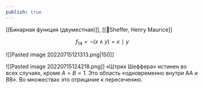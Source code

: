 ```yaml
---
publish: true
---
```

[[Бинарная функция (двуместная)]], [[👤Sheffer, Henry Maurice]] 

$$f_{14} =¬(x∧y)=x∣y$$

![[Pasted image 20220715121313.png|150]]

![[Pasted image 20220715124218.png]]
«Штрих Шеффера» истинен во всех случаях, кроме $A=B=1$. Это область «одновременно внутри AA и BB». Во множествах это отрицание к пересечению.
